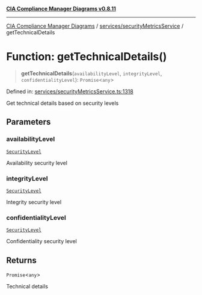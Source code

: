 [**CIA Compliance Manager Diagrams v0.8.11**](../../../README.md)

***

[CIA Compliance Manager Diagrams](../../../modules.md) / [services/securityMetricsService](../README.md) / getTechnicalDetails

# Function: getTechnicalDetails()

> **getTechnicalDetails**(`availabilityLevel`, `integrityLevel`, `confidentialityLevel`): `Promise`\<`any`\>

Defined in: [services/securityMetricsService.ts:1318](https://github.com/Hack23/cia-compliance-manager/blob/d6eede30e4f01622fe18187e98b207e9a06a781f/src/services/securityMetricsService.ts#L1318)

Get technical details based on security levels

## Parameters

### availabilityLevel

[`SecurityLevel`](../../../types/cia/type-aliases/SecurityLevel.md)

Availability security level

### integrityLevel

[`SecurityLevel`](../../../types/cia/type-aliases/SecurityLevel.md)

Integrity security level

### confidentialityLevel

[`SecurityLevel`](../../../types/cia/type-aliases/SecurityLevel.md)

Confidentiality security level

## Returns

`Promise`\<`any`\>

Technical details
